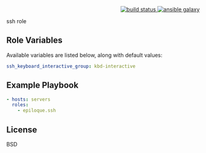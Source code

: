 <p align="right">
    <a href="https://travis-ci.org/epiloque/ansible-ssh">
        <img src="https://travis-ci.org/epiloque/ansible-ssh.svg?branch=master"
             alt="build status">
    </a>
        <a href="https://galaxy.ansible.com/epiloque/ssh">
        <img src="https://img.shields.io/badge/ansible--galaxy-ssh-blue.svg"
             alt="ansible galaxy">
    </a>
</p>

ssh role

## Role Variables

Available variables are listed below, along with default values:

```yaml
ssh_keyboard_interactive_group: kbd-interactive
```

## Example Playbook

```yaml
- hosts: servers
  roles:
    - epiloque.ssh
```

## License

BSD
